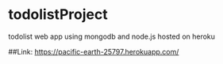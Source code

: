 # todolistProject
todolist web app using mongodb and node.js hosted on heroku

##Link:
https://pacific-earth-25797.herokuapp.com/
